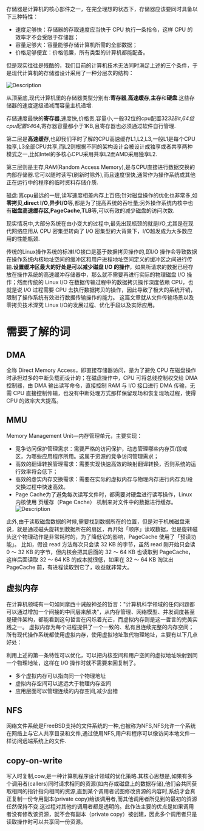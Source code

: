 存储器是计算机的核心部件之一，在完全理想的状态下，存储器应该要同时具备以下三种特性：

- 速度足够快：存储器的存取速度应当快于 CPU 执行一条指令，这样 CPU 的效率才不会受限于存储器；
- 容量足够大：容量能够存储计算机所需的全部数据；
- 价格足够便宜：价格低廉，所有类型的计算机都能配备。

但是现实往往是残酷的，我们目前的计算机技术无法同时满足上述的三个条件，于是现代计算机的存储器设计采用了一种分层次的结构：

![Description](http://99.0.85.123/images/storage_hier.jpg)

从顶至底,现代计算机里的存储器类型分别有:**寄存器**,**高速缓存**,**主存**和**硬盘**.这些存储器的速度逐级递减而容量主机递增.

存储速度最快的**寄存器**,速度快,价格贵,容量小,一般32位的cpu配置32*32Bit,64位cpu配置64*64,寄存器容量都小于1KB,且寄存器也必须通过软件自行管理.

第二层是**高速缓存**,也即我们平时了解的CPU高速缓存L1,L2,L3,一般L1是每个CPU独享,L3全部CPU共享,而L2则根据不同的架构设计会被设计成独享或者共享两种模式之一,比如Intel的多核心CPU采用共享L2而AMD采用独享L2.

第三层则是主存,RAM(Random Access Memory),是与CPU直接进行数据交换的内部存储器.它可以随时读写(刷新时除外),而且速度很快,通常作为操作系统或其他正在运行中的程序的临时资料存储介质.

磁盘:离cpu最远的一层,读写速度相差内存上百倍;针对磁盘操作的优化也非常多,如**零拷贝**,**direct I/O**,**异步I/O**等,都是为了提高系统的吞吐量;另外操作系统内核中也有**磁盘高速缓存区**,**PageCache**,**TLB**等,可以有效的减少磁盘的访问次数.

现实情况中,大部分系统在由小变大的过程中,最先出现瓶颈的就是I/O,尤其是在现代网络应用从 CPU 密集型转向了 I/O 密集型的大背景下，I/O越发成为大多数应用的性能瓶颈.

传统的Linux操作系统的标准I/O接口是基于数据拷贝操作的,即I/O 操作会导致数据在操作系统内核地址空间的缓冲区和用户进程地址空间定义的缓冲区之间进行传输.**设置缓冲区最大的好处是可以减少磁盘 I/O 的操作**，如果所请求的数据已经存放在操作系统的高速缓冲存储器中，那么就不需要再进行实际的物理磁盘 I/O 操作；然而传统的 Linux I/O 在数据传输过程中的数据拷贝操作深度依赖 CPU，也就是说 I/O 过程需要 CPU 去执行数据拷贝的操作，因此导致了极大的系统开销，限制了操作系统有效进行数据传输操作的能力。
这篇文章就从文件传输场景以及零拷贝技术深究 Linux I/O的发展过程、优化手段以及实际应用。

# 需要了解的词

## DMA
全称 Direct Memory Access，即直接存储器访问，是为了避免 CPU 在磁盘操作时承担过多的中断负载而设计的；在磁盘操作中，CPU 可将总线控制权交给 DMA 控制器，由 DMA 输出读写命令，直接控制 RAM 与 I/O 接口进行 DMA 传输，无需 CPU 直接控制传输，也没有中断处理方式那样保留现场和恢复现场过程，使得 CPU 的效率大大提高。
## MMU 
Memory Management Unit—内存管理单元，主要实现：
   - 竞争访问保护管理需求：需要严格的访问保护，动态管理哪些内存页/段或区，为哪些应用程序所用。这属于资源的竞争访问管理需求；
   - 高效的翻译转换管理需求：需要实现快速高效的映射翻译转换，否则系统的运行效率将会低下；
   - 高效的虚实内存交换需求：需要在实际的虚拟内存与物理内存进行内存页/段交换过程中快速高效。
- Page Cache为了避免每次读写文件时，都需要对硬盘进行读写操作，Linux 内核使用 页缓存（Page Cache） 机制来对文件中的数据进行缓存。
![Description](http://99.0.85.123/images/page_cache.jpg)

此外,由于读取磁盘数据的时候,需要找到数据所在的位置，但是对于机械磁盘来说，就是通过磁头旋转到数据所在的扇区，再开始「顺序」读取数据，但是旋转磁头这个物理动作是非常耗时的，为了降低它的影响，PageCache 使用了「预读功能」。
比如，假设 read 方法每次只会读 32 KB 的字节，虽然 read 刚开始只会读 0 ～ 32 KB 的字节，但内核会把其后面的 32 ～ 64 KB 也读取到 PageCache，这样后面读取 32 ～ 64 KB 的成本就很低，如果在 32 ～ 64 KB 淘汰出 PageCache 前，有进程读取到它了，收益就非常大。

## 虚拟内存

在计算机领域有一句如同摩西十诫般神圣的哲言："计算机科学领域的任何问题都可以通过增加一个间接的中间层来解决"，从内存管理、网络模型、并发调度甚至是硬件架构，都能看到这句哲言在闪烁着光芒，而虚拟内存则是这一哲言的完美实践之一。
虚拟内存为每个进程提供了一个一致的、私有且连续完整的内存空间；所有现代操作系统都使用虚拟内存，使用虚拟地址取代物理地址，主要有以下几点好处：

利用上述的第一条特性可以优化，可以把内核空间和用户空间的虚拟地址映射到同一个物理地址，这样在 I/O 操作时就不需要来回复制了。
- 多个虚拟内存可以指向同一个物理地址
- 虚拟内存空间可以远远大于物理内存空间
- 应用层面可以管理连续的内存空间,减少出错

## NFS

网络文件系统是FreeBSD支持的文件系统的一种,也被称为NFS,NFS允许一个系统在网络上与它人共享目录和文件,通过使用NFS,用户和程序可以像访问本地文件一样访问远端系统上的文件.

## copy-on-write

写入时复制,cow,是一种计算机程序设计领域的优化策略.其核心思想是,如果有多个调用者(callers)同时请求相同的资源(如内存或磁盘上的数据存储),他们会共同获取相同的指针指向相同的资源,直到某个调用者试图修改资源的内容时,系统才会真正复制一份专用副本(private copy)给该调用者,而其他调用者所见到的最初的资源任然保持不变.这过程对其他的调用者都是透明的。此作法主要的优点是如果调用者没有修改该资源，就不会有副本（private copy）被创建，因此多个调用者只是读取操作时可以共享同一份资源。